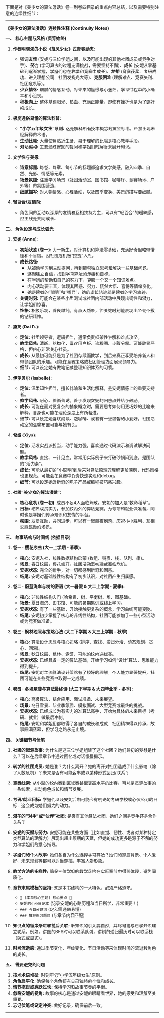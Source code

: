 

下面是对《美少女的算法漫话》卷一到卷四目录的重点内容总结，以及需要特别注意的连续性细节：

---

**《美少女的算法漫话》连续性注释 (Continuity Notes)**

**一、 核心主题与风格 (贯穿始终)**

1.  **作者明晓溪的小说《旋风少女》式青春励志:**
    *   强调**友情** (安妮与三位学姐之间，以及可能出现的其他社团成员或竞争对手)、**努力** (学习算法的过程充满挑战，需要坚持不懈)、**成长** (安妮从零基础到逐渐掌握，学姐们也在教学和竞赛中成长)、**梦想** (竞赛获奖、考研成功、进入理想公司、社团发扬光大等)、**克服困难** (理解难点、竞赛失利、社团危机等)。
    *   **少女情怀:** 细腻的情感互动，对未来的憧憬与小迷茫，学习过程中的小确幸和小沮丧。
    *   **积极向上:** 整体基调阳光、热血、充满正能量，即使有挫折也是为了更好的成长。

2.  **极度通俗易懂的算法科普:**
    *   **“小学五年级女生”原则:** 这是解释所有技术概念的黄金标准。严禁出现未经解释的术语。
    *   **生动比喻:** 大量使用贴近生活、易于理解的比喻是核心教学手段。
    *   **对话驱动:** 主要通过安妮的提问和学姐们的解答来展开知识。

3.  **文学性与美感:**
    *   **诗意标题:** 每卷、每章、每小节的标题都追求文学美感，融入四季、自然、光影、情感等元素。
    *   **场景氛围:** 注重学习场景（社团活动室、图书馆、咖啡厅、竞赛场地、户外等）的氛围营造。
    *   **细腻描写:** 对人物情感、心理活动，以及四季变换、美景的描写要细腻。

4.  **轻百合/友情向:**
    *   角色间的互动以深厚的友情和互相扶持为主，可以有“轻百合”的暧昧感，但主线是共同成长。

**二、 角色设定与成长弧光**

1.  **安妮 (Anne):**
    *   **初始状态 (卷一):** 大一新生，对计算机和算法零基础，充满好奇但略带懵懂和不自信。因社团危机被“拉拢”入社。
    *   **成长路径:**
        *   从被动学习到主动提问，再到能够独立思考和解决一些基础问题。
        *   逐渐建立自信，找到学习算法的乐趣和目标。
        *   在学姐的帮助和自己的努力下，克服一个又一个知识难点。
        *   内心活动要丰富，体现其困惑、努力、恍然大悟、喜悦等情绪变化。
        *   她是读者的“眼睛”和“嘴巴”，她的成长轨迹就是读者的学习轨迹。
    *   **关键时刻:** 可能会在某些小型测试或社团内部活动中展现出韧性和潜力，让学姐们惊喜。
    *   **性格:** 积极乐观，善良单纯，有点天然呆，但关键时刻能展现出坚韧不拔的钻研精神。

2.  **黛芙 (Dai Fu):**
    *   **定位:** 社团领导者，逻辑担当，通常负责框架性讲解和难点攻坚。
    *   **教学风格:** 清晰、结构化，喜欢用白板、流程图、步骤分解。可能略显严格，但内心非常关心社员。
    *   **成长:** 从最初可能只是为了社团存续而教学，到后来真正享受培养新人和带领团队的乐趣。可能在竞赛策略或社团管理方面展现领导力。
    *   **细节:** 可以设定她有做笔记或整理知识体系的习惯。

3.  **伊莎贝尔 (Isabelle):**
    *   **定位:** 温柔知性担当，擅长比喻和生活化解释，是安妮情感上的重要支持者。
    *   **教学风格:** 耐心、循循善诱，善于发现安妮的困惑点并给予鼓励。
    *   **成长:** 可能在面对更复杂的抽象概念时，需要思考如何用更巧妙的比喻来解释。自身也可能在理论深度上有所精进。
    *   **细节:** 可以设定她喜欢阅读、泡咖啡、或者有一些温馨的小爱好，社团活动室的温馨布置可能与她有关。

4.  **希娅 (Xiya):**
    *   **定位:** 活泼实战派担当，动手能力强，喜欢通过代码演示和调试解决问题。
    *   **教学风格:** 直接、一针见血，常常用实际例子来打破砂锅问到底。是团队的“活力素”。
    *   **成长:** 可能从最初的“小聪明”到后来对算法原理的理解更加深刻，代码风格也更规范。可能会在竞赛中负责快速实现和debug。
    *   **细节:** 可以设定她对新奇的电子产品或编程技巧感兴趣。

5.  **社团“美少女的算法漫话”:**
    *   **核心危机 (卷一初):** 成员不足4人面临解散。安妮的加入是“救命稻草”。
    *   **目标:** 培养成员实力，参加校内外的算法竞赛，为考研和就业做准备，同时也是学姐们传承知识和友情的平台。
    *   **氛围:** 友爱互助，共同进步，可以有一起熬夜刷题、庆祝小小胜利、互相安慰鼓励的场景。

**三、 故事结构与时间线 (依据目录)**

1.  **卷一 · 樱花序曲 (大一上学期 - 春季):**
    *   **核心:** 安妮入社，线性数据结构启蒙 (数组、链表、栈、队列、串)。
    *   **场景:** 春日校园，樱花盛开，社团活动室初建或面临危机。
    *   **安妮状态:** 完全的新手，对一切都感到新奇和困惑。
    *   **结尾:** 安妮对基础线性结构有了初步认识，对社团产生归属感。

2.  **卷二 · 蔚蓝海岸与树的密语 (大一暑假 & 大二上学期 - 夏季):**
    *   **核心:** 非线性结构入门 (哈希表、树、平衡树、堆、图基础)。
    *   **场景:** 夏日海滨、图书馆、可能的暑期集训或线上学习。
    *   **安妮状态:** 有了一些基础，开始接触更复杂的概念，学习曲线可能变陡。
    *   **结尾:** 安妮初步掌握了核心的非线性结构，社团可能参加了一些小型活动或为竞赛做准备。

3.  **卷三 · 枫林晚照与策略心法 (大二下学期 & 大三上学期 - 秋季):**
    *   **核心:** 算法设计思想与核心策略 (排序、查找、递归分治、动态规划、贪心、回溯)。
    *   **场景:** 秋日校园、枫林、露营、可能的校内选拔赛。
    *   **安妮状态:** 已经具备一定的算法基础，开始学习如何“设计”算法，思维能力得到提升。
    *   **结尾:** 安妮对主流算法设计策略有了较好的理解，个人能力显著提升，社团可能在某些竞赛中取得一定成绩。

4.  **卷四 · 冬境星璇与算法最终诗 (大三下学期 & 大四毕业季 - 冬季):**
    *   **核心:** 高级算法、综合应用、面试准备、未来展望。
    *   **场景:** 冬日雪景、毕业季氛围、模拟面试、大型竞赛或最终的挑战。
    *   **安妮状态:** 已经成长为有实力的准算法高手，开始为具体的未来目标（考研、就业）做最后冲刺。
    *   **结尾:** 安妮和学姐们都取得了各自的成长和成就，社团精神得以传承，故事圆满落幕，但学习之路永无止境。

**四、 关键细节与伏笔**

1.  **社团的起源故事:** 为什么是这三位学姐组建了这个社团？她们最初的梦想是什么？可以在后续章节中通过回忆或对话慢慢揭示。
2.  **转学的社团成员:** 她是谁？为什么离开？她的离开对社团造成了什么影响（除了人数危机）？未来是否有可能客串或以某种形式回归/联系？
3.  **竞赛线索:** 从小型的校内赛到区域赛甚至更高水平的比赛，可以是贯穿故事的一条线索，推动角色成长和情节发展。
4.  **考研/就业目标:** 学姐们以及安妮后期可能会有明确的考研学校或心仪公司的目标，这会成为她们努力的动力。
5.  **潜在的“对手”或“伙伴”社团:** 是否有其他算法社团，她们之间是竞争还是合作关系？
6.  **安妮的天赋与努力:** 安妮可能在某些方面（比如直觉、韧性、或者对某种特定类型算法的理解力）展现出超出预期的天赋，但她的成功更多是源于不懈的努力和学姐们的悉心指导。
7.  **学姐们的个人故事:** 她们各自为什么选择学习算法？她们的家庭背景、个人爱好、未来规划等都可以适当穿插，丰富人物形象。
8.  **教学方法的多样性:** 确保三位学姐的教学风格在实际章节中得到体现，避免同质化。
9.  **章节末尾模板的坚持:** 这是本书结构的一大特色，必须严格遵守。
    *   `🌸 [本章核心主题] 核心要点 🌸`
    *   `安妮的小小日记本` (记录安妮的心路历程和当日所学，非常重要！)
    *   `### 今日关键词` (定义需通俗易懂)
    *   `### 推荐练习题目` (与章节内容匹配)

10. **知识点的循序渐进和前后关联:** 新知识的引入要自然，并尽可能与已学知识建立联系。例如，讲图的BFS时可以联系队列，讲树的递归遍历时可以联系栈（隐式或显式）。

11. **时间流逝感:** 通过季节变化、年级变化、节日活动等来体现时间的流逝和角色的成长。

**五、 需要避免的问题**

1.  **技术术语堆砌:** 时刻牢记“小学五年级女生”原则。
2.  **角色扁平化:** 确保每个角色都有自己独特的个性和成长。
3.  **情节拖沓或跳跃过快:** 保持学习和故事节奏的平衡。
4.  **忽略安妮的视角:** 故事的核心是通过安妮的眼睛看世界，她的感受和理解至关重要。
5.  **忘记伏笔或设定冲突:** 做好记录，确保前后一致。

---
